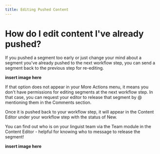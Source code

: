 ```yaml
---
title: Editing Pushed Content
---
```


# How do I edit content I've already pushed?

If you pushed a segment too early or just change your mind about a segment you've already pushed to the next workflow step, you can send a segment back to the previous step for re-editing. 

**insert image here**

If that option does not appear in your More Actions menu, it means you don't have permissions for editing segments at the next workflow step. In that case, you can request your editor to release that segment by @ mentioning them in the Comments section. 

Once it is pushed back to your workflow step, it will appear in the Content Editor under your workflow step with the status of New.

You can find out who is on your linguist team via the Team module in the Content Editor - helpful for knowing who to message to release the segment! 

**insert image here**
